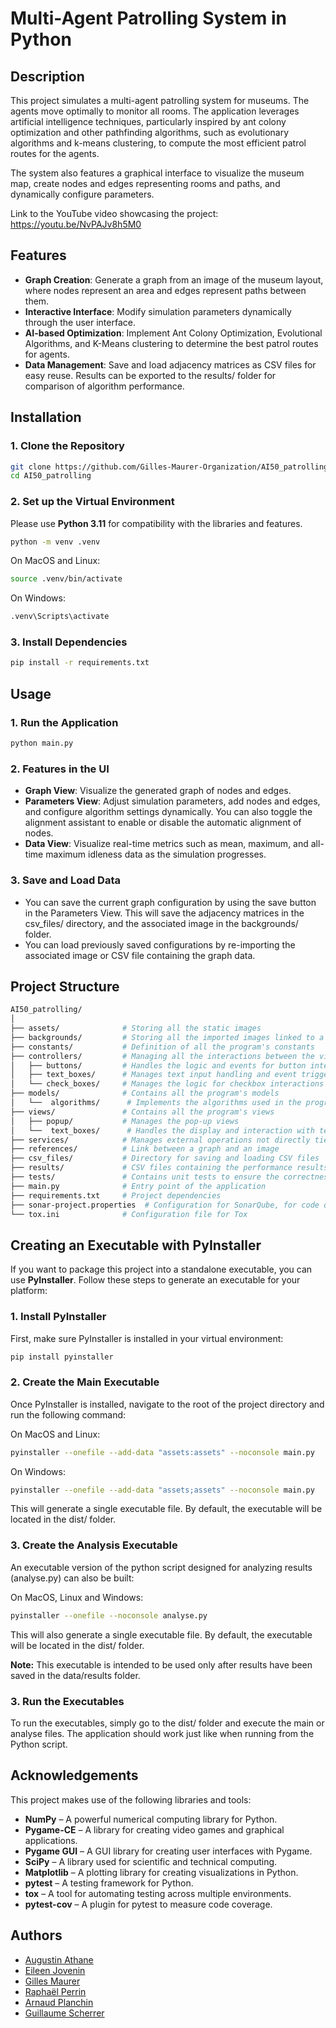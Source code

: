 # Multi-Agent Patrolling System in Python

## Description

This project simulates a multi-agent patrolling system for museums. The agents move optimally to monitor all rooms. The application leverages artificial intelligence techniques, particularly inspired by ant colony optimization and other pathfinding algorithms, such as evolutionary algorithms and k-means clustering, to compute the most efficient patrol routes for the agents.

The system also features a graphical interface to visualize the museum map, create nodes and edges representing rooms and paths, and dynamically configure parameters.

Link to the YouTube video showcasing the project:  
https://youtu.be/NvPAJv8h5M0

## Features
* **Graph Creation**: Generate a graph from an image of the museum layout, where nodes represent an area and edges represent paths between them.
* **Interactive Interface**: Modify simulation parameters dynamically through the user interface.
* **AI-based Optimization**: Implement Ant Colony Optimization, Evolutional Algorithms, and K-Means clustering to determine the best patrol routes for agents.
* **Data Management**: Save and load adjacency matrices as CSV files for easy reuse. Results can be exported to the results/ folder for comparison of algorithm performance.

## Installation
### 1. Clone the Repository
```bash
git clone https://github.com/Gilles-Maurer-Organization/AI50_patrolling.git  
cd AI50_patrolling
```

### 2. Set up the Virtual Environment
Please use **Python 3.11** for compatibility with the libraries and features.
```bash
python -m venv .venv
```
On MacOS and Linux:
```bash
source .venv/bin/activate
```
On Windows:
```bash 
.venv\Scripts\activate
```

### 3. Install Dependencies
```bash
pip install -r requirements.txt
```

## Usage
### 1. Run the Application
```bash
python main.py
```

### 2. Features in the UI
* **Graph View**: Visualize the generated graph of nodes and edges.
* **Parameters View**: Adjust simulation parameters, add nodes and edges, and configure algorithm settings dynamically. You can also toggle the alignment assistant to enable or disable the automatic alignment of nodes.
* **Data View**: Visualize real-time metrics such as mean, maximum, and all-time maximum idleness data as the simulation progresses.

### 3. Save and Load Data

* You can save the current graph configuration by using the save button in the Parameters View. This will save the adjacency matrices in the csv_files/ directory, and the associated image in the backgrounds/ folder.
* You can load previously saved configurations by re-importing the associated image or CSV file containing the graph data.

## Project Structure
```bash
AI50_patrolling/
│
├── assets/              # Storing all the static images
├── backgrounds/         # Storing all the imported images linked to a specific graph
├── constants/           # Definition of all the program's constants
├── controllers/         # Managing all the interactions between the views and models
│   ├── buttons/         # Handles the logic and events for button interactions
│   ├── text_boxes/      # Manages text input handling and event triggers
│   └── check_boxes/     # Manages the logic for checkbox interactions and states
├── models/              # Contains all the program's models
│   └──  algorithms/      # Implements the algorithms used in the program
├── views/               # Contains all the program's views
│   ├── popup/           # Manages the pop-up views
│   └──  text_boxes/      # Handles the display and interaction with text boxes
├── services/            # Manages external operations not directly tied to the core MVC structure
├── references/          # Link between a graph and an image
├── csv_files/           # Directory for saving and loading CSV files
├── results/             # CSV files containing the performance results for each algorithm
├── tests/               # Contains unit tests to ensure the correctness of the project
├── main.py              # Entry point of the application
├── requirements.txt     # Project dependencies
├── sonar-project.properties  # Configuration for SonarQube, for code quality analysis
└── tox.ini              # Configuration file for Tox
```

## Creating an Executable with PyInstaller
If you want to package this project into a standalone executable, you can use **PyInstaller**. Follow these steps to generate an executable for your platform:

### 1. Install PyInstaller
First, make sure PyInstaller is installed in your virtual environment:
```bash
pip install pyinstaller
```
### 2. Create the Main Executable
Once PyInstaller is installed, navigate to the root of the project directory and run the following command:  
  
On MacOS and Linux:
```bash
pyinstaller --onefile --add-data "assets:assets" --noconsole main.py
```
On Windows:
```bash
pyinstaller --onefile --add-data "assets;assets" --noconsole main.py
```
This will generate a single executable file. By default, the executable will be located in the dist/ folder.

### 3. Create the Analysis Executable
An executable version of the python script designed for analyzing results (analyse.py) can also be built:  
  
On MacOS, Linux and Windows:
```bash
pyinstaller --onefile --noconsole analyse.py
```
This will also generate a single executable file. By default, the executable will be located in the dist/ folder.  
  
**Note:** This executable is intended to be used only after results have been saved in the data/results folder.

### 3. Run the Executables
To run the executables, simply go to the dist/ folder and execute the main or analyse files. The application should work just like when running from the Python script.

## Acknowledgements
This project makes use of the following libraries and tools:

* **NumPy** – A powerful numerical computing library for Python.
* **Pygame-CE** – A library for creating video games and graphical applications.
* **Pygame GUI** – A GUI library for creating user interfaces with Pygame.
* **SciPy** – A library used for scientific and technical computing.
* **Matplotlib** – A plotting library for creating visualizations in Python.
* **pytest** – A testing framework for Python.
* **tox** – A tool for automating testing across multiple environments.
* **pytest-cov** – A plugin for pytest to measure code coverage.

## Authors
- [Augustin Athane](https://github.com/aathane)
- [Eileen Jovenin](https://github.com/Eileenj57)
- [Gilles Maurer](https://github.com/gilles-maurer)
- [Raphaël Perrin](https://github.com/DynaTiuM)
- [Arnaud Planchin](https://github.com/Lolitono)
- [Guillaume Scherrer](https://github.com/guiguiSCH68)
